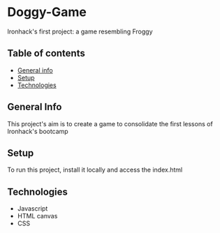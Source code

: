 # Doggy-Game
Ironhack's first project: a game resembling Froggy

## Table of contents
* [General info](#general-info)
* [Setup](#setup)
* [Technologies](#technologies)

## General Info
This project's aim is to create a game to consolidate the first lessons of Ironhack's bootcamp 

## Setup
To run this project, install it locally and access the index.html

## Technologies
* Javascript
* HTML canvas
* CSS
